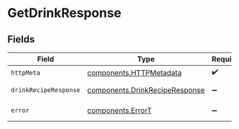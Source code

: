 # GetDrinkResponse


## Fields

| Field                                                                            | Type                                                                             | Required                                                                         | Description                                                                      |
| -------------------------------------------------------------------------------- | -------------------------------------------------------------------------------- | -------------------------------------------------------------------------------- | -------------------------------------------------------------------------------- |
| `httpMeta`                                                                       | [components.HTTPMetadata](../../models/components/httpmetadata.md)               | :heavy_check_mark:                                                               | N/A                                                                              |
| `drinkRecipeResponse`                                                            | [components.DrinkRecipeResponse](../../models/components/drinkreciperesponse.md) | :heavy_minus_sign:                                                               | Successful response                                                              |
| `error`                                                                          | [components.ErrorT](../../models/components/errort.md)                           | :heavy_minus_sign:                                                               | unexpected error                                                                 |